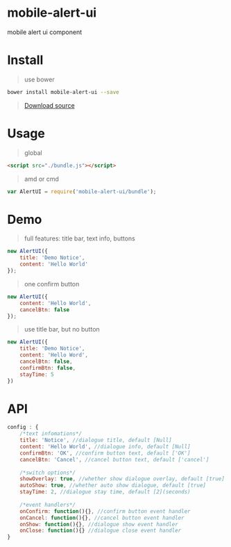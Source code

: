 # mobile-alert-ui
mobile alert ui component

# Install
> use bower
```bash
bower install mobile-alert-ui --save
```

> [Download source](https://raw.githubusercontent.com/wahaha2012/mobile-alert-ui/master/bundle.js)

# Usage
> global
```html
<script src="./bundle.js"></script>
```

> amd or cmd
```js
var AlertUI = require('mobile-alert-ui/bundle');
```

# Demo
> full features: title bar, text info, buttons

```js
new AlertUI({
    title: 'Demo Notice',
    content: 'Hello World'
});
```


> one confirm button

```js
new AlertUI({
    content: 'Hello World',
    cancelBtn: false
});
```


> use title bar, but no button

```js
new AlertUI({
    title: 'Demo Notice',
    content: 'Hello Word',
    cancelBtn: false,
    confirmBtn: false,
    stayTime: 5
})
```

# API
```js
config : {
    /*text infomations*/
    title: 'Notice', //dialogue title, default [Null]
    content: 'Hello World', //dialogue info, default [Null]
    confirmBtn: 'OK', //confirm button text, default ['OK']
    cancelBtn: 'Cancel', //cancel button text, default ['cancel']
 
    /*switch options*/
    showOverlay: true, //whether show dialogue overlay, default [true]
    autoShow: true, //whether auto show dialogue, default [true]
    stayTime: 2, //dialogue stay time, default [2](seconds)
  
    /*event handlers*/
    onConfirm: function(){}, //confirm button event handler
    onCancel: function(){}, //cancel button event handler
    onShow: function(){}, //dialogue show event handler
    onClose: function(){} //dialogue close event handler
}
```

